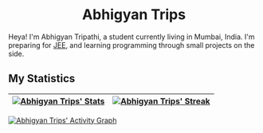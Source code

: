 <h1 align="center"><b>Abhigyan Trips</b></h1>
Heya! I'm Abhigyan Tripathi, a student currently living in Mumbai, India. I'm preparing for 
<a href="https://en.wikipedia.org/wiki/Joint_Entrance_Examination">JEE</a>, 
and learning programming through small projects  on the side.


## My Statistics

|[![Abhigyan Trips' Stats](https://github-readme-stats.vercel.app/api?username=abhigyantrips&show_icons=true&theme=gruvbox&hide=issues&hide_border=true)](https://abhigyantrips.is-a.dev)|[![Abhigyan Trips' Streak](https://github-readme-streak-stats.herokuapp.com/?user=abhigyantrips&theme=gruvbox&hide_border=true)](https://abhigyantrips.is-a.dev)|
|:---:|:---:|

[![Abhigyan Trips' Activity Graph](https://activity-graph.herokuapp.com/graph?username=abhigyantrips&custom_title=Abhigyan%20Trips's%20Contribution%20Graph&theme=gruvbox&bg_color=282828)](https://abhigyantrips.is-a.dev)
